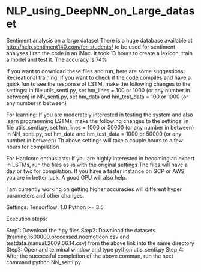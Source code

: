 # NLP_using_DeepNN_on_Large_dataset
Sentiment analysis on a large dataset
There is a huge database available at http://help.sentiment140.com/for-students/ to be used for sentiment analyses
I ran the code in an iMac. It took 13 hours to create a lexicon, train a model and test it. 
The accuracy is 74%

If you want to download these files and run, here are some suggestions:
Recreational training: If you want to check if the code compiles and have a quick fun to see the response of LSTM, make the following changes to the settings:
in file utils_senti.py, set hm_lines = 100 or 1000 (or any number in between)
in NN_senti.py, set hm_data and hm_test_data = 100 or 1000 (or any number in between)

For learning: If you are moderately interested in testing the system and also learn programming LSTMs, make the following changes to the  settings:
in file utils_senti.py, set hm_lines = 1000 or 50000 (or any number in between)
in NN_senti.py, set hm_data and hm_test_data = 1000 or 50000 (or any number in between)
Th above settings will take a couple hours to a few hours for compilation

For Hardcore enthusiasts: If you are highly interested in becoming an expert in LSTMs, run the files as-is with the original settings
The files will have a day or two for compilation. If you have a faster instance on GCP or AWS, you are in better luck. A good GPU will also help.

I am currently working on getting higher accuracies will different hyper parameters and other changes.


Settings:
Tensorflow: 1.0
Python >= 3.5

Execution steps:

Step1: Download the *.py files
Step2: Download the datasets (training.1600000.processed.noemoticon.csv and testdata.manual.2009.06.14.csv) from the above link into the same directory
Step3: Open and terminal window and type 
        python utis_senti.py
Step 4: After the successful completion of the above comman, run the next command
        python NN_senti.py
        

